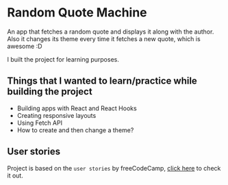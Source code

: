 # Random Quote Machine
An app that fetches a random quote and displays it along with the author.
Also it changes its theme every time it fetches a new quote, which is awesome :D

I built the project for learning purposes.

## Things that I wanted to learn/practice while building the project
* Building apps with React and React Hooks
* Creating responsive layouts
* Using Fetch API
* How to create and then change a theme?

## User stories
Project is based on the `user stories` by freeCodeCamp, [click here](https://www.freecodecamp.org/learn/front-end-libraries/front-end-libraries-projects/build-a-random-quote-machine) to check it out.
